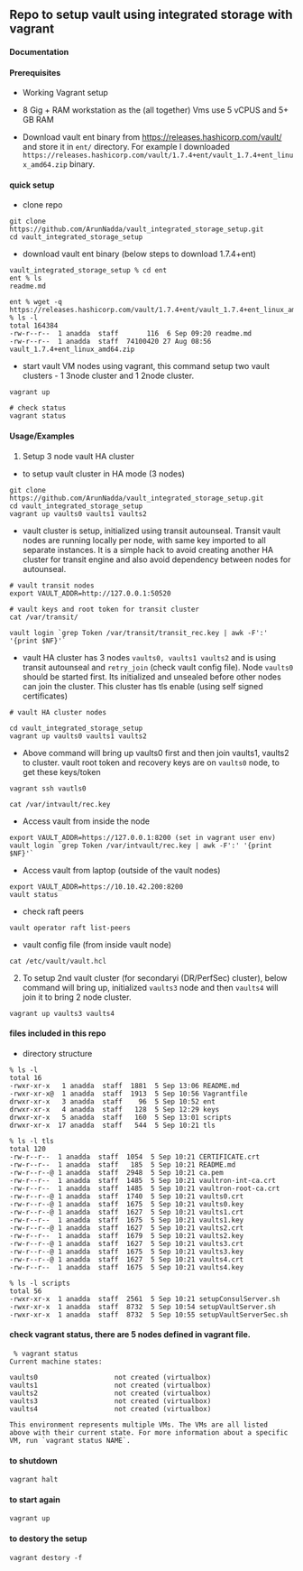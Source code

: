 ## Repo to setup vault using integrated storage with vagrant


#### Documentation


#### Prerequisites

- Working Vagrant setup
- 8 Gig + RAM workstation as the (all together) Vms use 5 vCPUS and 5+ GB RAM

- Download vault ent binary from https://releases.hashicorp.com/vault/ and store it in `ent/` directory. For example I downloaded `https://releases.hashicorp.com/vault/1.7.4+ent/vault_1.7.4+ent_linux_amd64.zip` binary.


#### quick setup

-  clone repo

```
git clone https://github.com/ArunNadda/vault_integrated_storage_setup.git
cd vault_integrated_storage_setup
```
- download vault ent binary (below steps to download 1.7.4+ent)

```
vault_integrated_storage_setup % cd ent
ent % ls
readme.md

ent % wget -q https://releases.hashicorp.com/vault/1.7.4+ent/vault_1.7.4+ent_linux_amd64.zip
% ls -l
total 164384
-rw-r--r--  1 anadda  staff       116  6 Sep 09:20 readme.md
-rw-r--r--  1 anadda  staff  74100420 27 Aug 08:56 vault_1.7.4+ent_linux_amd64.zip
```
- start vault VM nodes using vagrant, this command setup two vault clusters - 1 3node cluster and 1 2node cluster.

```
vagrant up

# check status 
vagrant status
```


#### Usage/Examples

1. Setup 3 node vault HA cluster

- to setup vault cluster in HA mode (3 nodes)

```
git clone https://github.com/ArunNadda/vault_integrated_storage_setup.git
cd vault_integrated_storage_setup
vagrant up vaults0 vaults1 vaults2
```
- vault cluster is setup, initialized using transit autounseal. Transit vault nodes are running locally per node, with same key imported to all separate instances. It is a simple hack to avoid creating another HA cluster for transit engine and also avoid dependency between nodes for autounseal.

```
# vault transit nodes
export VAULT_ADDR=http://127.0.0.1:50520

# vault keys and root token for transit cluster
cat /var/transit/

vault login `grep Token /var/transit/transit_rec.key | awk -F':' '{print $NF}'`

``` 
- vault HA cluster has 3 nodes `vaults0, vaults1 vaults2` and is using transit autounseal and `retry_join` (check vault config file). Node `vaults0` should  be started first. Its initialized and unsealed before other nodes can join the cluster. This cluster has tls enable (using self signed certificates)

```
# vault HA cluster nodes

cd vault_integrated_storage_setup
vagrant up vaults0 vaults1 vaults2
```

- Above command will bring up vaults0 first and then join vaults1, vaults2 to cluster. vault root token and recovery keys are on `vaults0` node, to get these keys/token

```
vagrant ssh vautls0

cat /var/intvault/rec.key
```
- Access vault from inside the node

```
export VAULT_ADDR=https://127.0.0.1:8200 (set in vagrant user env)
vault login `grep Token /var/intvault/rec.key | awk -F':' '{print $NF}'`
```
- Access vault from  laptop (outside of the vault nodes)

```
export VAULT_ADDR=https://10.10.42.200:8200
vault status
```
- check raft peers

```
vault operator raft list-peers
```
- vault config file (from inside vault node)

```
cat /etc/vault/vault.hcl
```




2. To setup 2nd vault cluster (for secondaryi (DR/PerfSec) cluster), below command will bring up, initialized `vaults3` node and then `vaults4` will join it to bring 2 node cluster.

```
vagrant up vaults3 vaults4

```



#### files included in this repo 

- directory structure

```
% ls -l
total 16
-rwxr-xr-x   1 anadda  staff  1881  5 Sep 13:06 README.md
-rwxr-xr-x@  1 anadda  staff  1913  5 Sep 10:56 Vagrantfile
drwxr-xr-x   3 anadda  staff    96  5 Sep 10:52 ent
drwxr-xr-x   4 anadda  staff   128  5 Sep 12:29 keys
drwxr-xr-x   5 anadda  staff   160  5 Sep 13:01 scripts
drwxr-xr-x  17 anadda  staff   544  5 Sep 10:21 tls

% ls -l tls
total 120
-rw-r--r--  1 anadda  staff  1054  5 Sep 10:21 CERTIFICATE.crt
-rw-r--r--  1 anadda  staff   185  5 Sep 10:21 README.md
-rw-r--r--@ 1 anadda  staff  2948  5 Sep 10:21 ca.pem
-rw-r--r--  1 anadda  staff  1485  5 Sep 10:21 vaultron-int-ca.crt
-rw-r--r--  1 anadda  staff  1485  5 Sep 10:21 vaultron-root-ca.crt
-rw-r--r--@ 1 anadda  staff  1740  5 Sep 10:21 vaults0.crt
-rw-r--r--@ 1 anadda  staff  1675  5 Sep 10:21 vaults0.key
-rw-r--r--@ 1 anadda  staff  1627  5 Sep 10:21 vaults1.crt
-rw-r--r--  1 anadda  staff  1675  5 Sep 10:21 vaults1.key
-rw-r--r--@ 1 anadda  staff  1627  5 Sep 10:21 vaults2.crt
-rw-r--r--  1 anadda  staff  1679  5 Sep 10:21 vaults2.key
-rw-r--r--@ 1 anadda  staff  1627  5 Sep 10:21 vaults3.crt
-rw-r--r--@ 1 anadda  staff  1675  5 Sep 10:21 vaults3.key
-rw-r--r--@ 1 anadda  staff  1627  5 Sep 10:21 vaults4.crt
-rw-r--r--  1 anadda  staff  1675  5 Sep 10:21 vaults4.key

% ls -l scripts
total 56
-rwxr-xr-x  1 anadda  staff  2561  5 Sep 10:21 setupConsulServer.sh
-rwxr-xr-x  1 anadda  staff  8732  5 Sep 10:54 setupVaultServer.sh
-rwxr-xr-x  1 anadda  staff  8732  5 Sep 10:55 setupVaultServerSec.sh
```

#### check vagrant status, there are 5 nodes defined in vagrant file. 

```
 % vagrant status
Current machine states:

vaults0                   not created (virtualbox)
vaults1                   not created (virtualbox)
vaults2                   not created (virtualbox)
vaults3                   not created (virtualbox)
vaults4                   not created (virtualbox)

This environment represents multiple VMs. The VMs are all listed
above with their current state. For more information about a specific
VM, run `vagrant status NAME`.
```


#### to shutdown

```
vagrant halt
```


#### to start again

```
vagrant up
```

#### to destory the setup

```
vagrant destory -f
```


